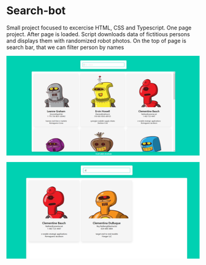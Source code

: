 # Search-bot
Small project focused to excercise HTML, CSS and Typescript. One page project. After page is loaded. Script downloads data of fictitious persons and displays them with randomized robot photos. On the top of page is search bar, that we can filter person by names

![Defult page with all loaded persons with photo](https://github.com/JiriSvacek/Search-bot/blob/master/pics/basic.PNG?raw=true)

![Page with filtered persons](https://github.com/JiriSvacek/Search-bot/blob/master/pics/filtered.PNG)
